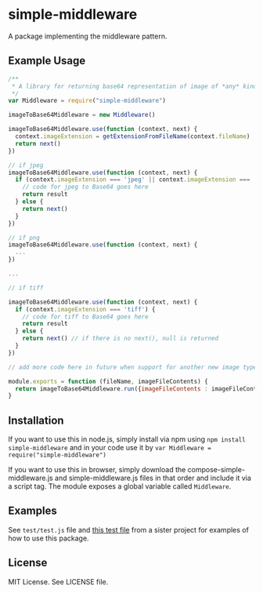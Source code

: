 # simple-middleware

A package implementing the middleware pattern.

## Example Usage

```js
/**
 * A library for returning base64 representation of image of *any* kind
 */
var Middleware = require("simple-middleware")

imageToBase64Middleware = new Middleware()

imageToBase64Middleware.use(function (context, next) {
  context.imageExtension = getExtensionFromFileName(context.fileName)
  return next()
})

// if jpeg
imageToBase64Middleware.use(function (context, next) {
  if (context.imageExtension === 'jpeg' || context.imageExtension === 'jpg') {
    // code for jpeg to Base64 goes here
    return result
  } else {
    return next()
  }
})

// if png
imageToBase64Middleware.use(function (context, next) {
  ...
})

...

// if tiff

imageToBase64Middleware.use(function (context, next) {
  if (context.imageExtension === 'tiff') {
    // code for tiff to Base64 goes here
    return result
  } else {
    return next() // if there is no next(), null is returned
  }
})

// add more code here in future when support for another new image type is needed

module.exports = function (fileName, imageFileContents) {
  return imageToBase64Middleware.run({imageFileContents : imageFileContents, fileName: fileName})
}
```


## Installation

If you want to use this in node.js, simply install via npm using `npm install simple-middleware` and in
your code use it by `var Middleware = require("simple-middleware")`

If you want to use this in browser, simply download the compose-simple-middleware.js and simple-middleware.js files 
in that order and include it via a script tag. The module exposes a global variable called `Middleware`.

## Examples

See `test/test.js` file and [this test file](https://github.com/peey/compose-simple-middleware/blob/master/test/test.js) 
from a sister project for examples of how to use this package.
    
## License

MIT License. See LICENSE file.